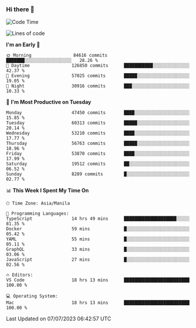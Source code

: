 ### Hi there 👋

<!--START_SECTION:waka-->
![Code Time](http://img.shields.io/badge/Code%20Time-4%2C145%20hrs%2043%20mins-blue)

![Lines of code](https://img.shields.io/badge/From%20Hello%20World%20I%27ve%20Written-111.9%20million%20lines%20of%20code-blue)

**I'm an Early 🐤** 

```text
🌞 Morning                84616 commits       ███████░░░░░░░░░░░░░░░░░░   28.26 % 
🌆 Daytime                126850 commits      ███████████░░░░░░░░░░░░░░   42.37 % 
🌃 Evening                57025 commits       █████░░░░░░░░░░░░░░░░░░░░   19.05 % 
🌙 Night                  30916 commits       ███░░░░░░░░░░░░░░░░░░░░░░   10.33 % 
```
📅 **I'm Most Productive on Tuesday** 

```text
Monday                   47450 commits       ████░░░░░░░░░░░░░░░░░░░░░   15.85 % 
Tuesday                  60313 commits       █████░░░░░░░░░░░░░░░░░░░░   20.14 % 
Wednesday                53210 commits       ████░░░░░░░░░░░░░░░░░░░░░   17.77 % 
Thursday                 56763 commits       █████░░░░░░░░░░░░░░░░░░░░   18.96 % 
Friday                   53870 commits       ████░░░░░░░░░░░░░░░░░░░░░   17.99 % 
Saturday                 19512 commits       ██░░░░░░░░░░░░░░░░░░░░░░░   06.52 % 
Sunday                   8289 commits        █░░░░░░░░░░░░░░░░░░░░░░░░   02.77 % 
```


📊 **This Week I Spent My Time On** 

```text
🕑︎ Time Zone: Asia/Manila

💬 Programming Languages: 
TypeScript               14 hrs 49 mins      ████████████████████░░░░░   81.35 % 
Docker                   59 mins             █░░░░░░░░░░░░░░░░░░░░░░░░   05.42 % 
YAML                     55 mins             █░░░░░░░░░░░░░░░░░░░░░░░░   05.11 % 
GraphQL                  33 mins             █░░░░░░░░░░░░░░░░░░░░░░░░   03.06 % 
JavaScript               27 mins             █░░░░░░░░░░░░░░░░░░░░░░░░   02.56 % 

🔥 Editors: 
VS Code                  18 hrs 13 mins      █████████████████████████   100.00 % 

💻 Operating System: 
Mac                      18 hrs 13 mins      █████████████████████████   100.00 % 
```


 Last Updated on 07/07/2023 06:42:57 UTC
<!--END_SECTION:waka-->


<!--
**rad182/rad182** is a ✨ _special_ ✨ repository because its `README.md` (this file) appears on your GitHub profile.

Here are some ideas to get you started:

- 🔭 I’m currently working on ...
- 🌱 I’m currently learning ...
- 👯 I’m looking to collaborate on ...
- 🤔 I’m looking for help with ...
- 💬 Ask me about ...
- 📫 How to reach me: ...
- 😄 Pronouns: ...
- ⚡ Fun fact: ...
-->
